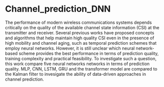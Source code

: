 # Channel_prediction_DNN
The performance of modern wireless communications systems depends critically on the quality of the available channel state information (CSI) at the transmitter and receiver. Several previous works have proposed concepts and algorithms that help maintain high quality CSI even in the presence of high mobility and channel aging, such as temporal prediction schemes that employ neural networks. However, it is still unclear which neural network-based scheme provides the best performance in terms of prediction quality, training complexity and practical feasibility. To investigate such a question, this work compare five neural networks networks in terms of prediction quality.
MLP, CNN, LSTM, GRU and the transformer model are compared to the Kalman filter to invesigate the ability of data-driven approaches in channel prediction. 
